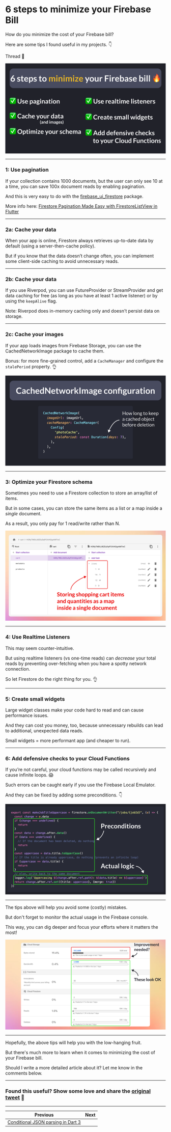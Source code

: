 # 6 steps to minimize your Firebase Bill

How do you minimize the cost of your Firebase bill?

Here are some tips I found useful in my projects. 👇

Thread 🧵

![](114.1.png)

---

### 1: Use pagination

If your collection contains 1000 documents, but the user can only see 10 at a time, you can save 100x document reads by enabling pagination.

And this is very easy to do with the [firebase_ui_firestore](https://pub.dev/packages/firebase_ui_firestore) package.

More info here: [Firestore Pagination Made Easy with FirestoreListView in Flutter](https://codewithandrea.com/articles/firestore-pagination-list-view/)

---

### 2a: Cache your data

When your app is online, Firestore always retrieves up-to-date data by default (using a server-then-cache policy).

But if you know that the data doesn’t change often, you can implement some client-side caching to avoid unnecessary reads.

---

### 2b: Cache your data

If you use Riverpod, you can use FutureProvider or StreamProvider and get data caching for free (as long as you have at least 1 active listener) or by using the `keepAlive` flag.

Note: Riverpod does in-memory caching only and doesn't persist data on storage.

---

### 2c: Cache your images

If your app loads images from Firebase Storage, you can use the CachedNetworkImage package to cache them. 

Bonus: for more fine-grained control, add a `CacheManager` and configure the `stalePeriod` property. 👌

![](114.2.png)

---

### 3: Optimize your Firestore schema

Sometimes you need to use a Firestore collection to store an array/list of items.

But in some cases, you can store the same items as a list or a map inside a *single* document.

As a result, you only pay for 1 read/write rather than N.

![](114.3.png)

---

### 4: Use Realtime Listeners

This may seem counter-intuitive.

But using realtime listeners (vs one-time reads) can *decrease* your total reads by preventing over-fetching when you have a spotty network connection.

So let Firestore do the right thing for you. 👌

---

### 5: Create small widgets

Large widget classes make your code hard to read and can cause performance issues.

And they can cost you money, too, because unnecessary rebuilds can lead to additional, unexpected data reads.

Small widgets = more performant app (and cheaper to run).

---

### 6: Add defensive checks to your Cloud Functions

If you’re not careful, your cloud functions may be called recursively and cause infinite loops. 😱

Such errors can be caught early if you use the Firebase Local Emulator.

And they can be fixed by adding some preconditions. 👇

![](114.4.png)

---

The tips above will help you avoid some (costly) mistakes.

But don't forget to monitor the actual usage in the Firebase console.

This way, you can dig deeper and focus your efforts where it matters the most!

![](114.5.png)

---

Hopefully, the above tips will help you with the low-hanging fruit.

But there's much more to learn when it comes to minimizing the cost of your Firebase bill.

Should I write a more detailed article about it? Let me know in the comments below.

---

### Found this useful? Show some love and share the [original tweet](https://twitter.com/biz84/status/1679472787495215106) 🙏

---

| Previous | Next |
| -------- | ---- |
| [Conditional JSON parsing in Dart 3](../0113-conditional-json-parsing/index.md) | |
